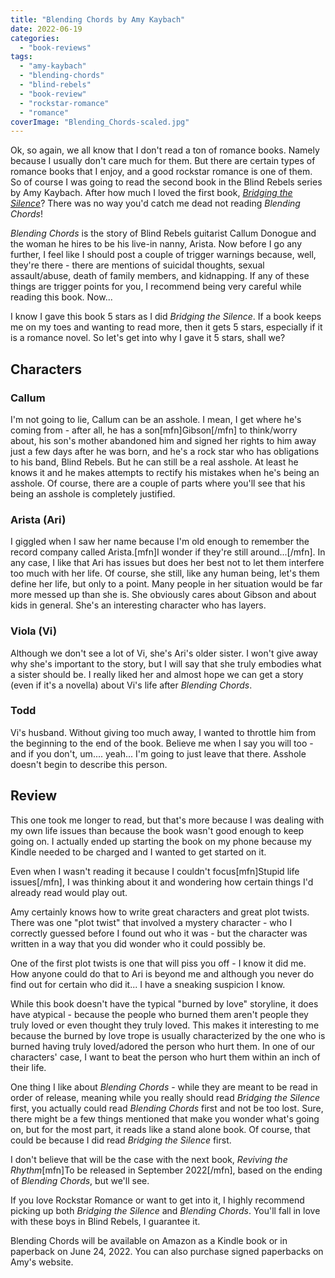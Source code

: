 ```yaml
---
title: "Blending Chords by Amy Kaybach"
date: 2022-06-19
categories: 
  - "book-reviews"
tags: 
  - "amy-kaybach"
  - "blending-chords"
  - "blind-rebels"
  - "book-review"
  - "rockstar-romance"
  - "romance"
coverImage: "Blending_Chords-scaled.jpg"
---
```


Ok, so again, we all know that I don't read a ton of romance books. Namely because I usually don't care much for them. But there are certain types of romance books that I enjoy, and a good rockstar romance is one of them. So of course I was going to read the second book in the Blind Rebels series by Amy Kaybach. After how much I loved the first book, _[Bridging the Silence](https://www.charlisbookbox.com/book-reviews/bridging-the-silence-by-amy-kaybach/)_? There was no way you'd catch me dead not reading _Blending Chords_!

_Blending Chords_ is the story of Blind Rebels guitarist Callum Donogue and the woman he hires to be his live-in nanny, Arista. Now before I go any further, I feel like I should post a couple of trigger warnings because, well, they're there - there are mentions of suicidal thoughts, sexual assault/abuse, death of family members, and kidnapping. If any of these things are trigger points for you, I recommend being very careful while reading this book. Now...

I know I gave this book 5 stars as I did _Bridging the Silence_. If a book keeps me on my toes and wanting to read more, then it gets 5 stars, especially if it is a romance novel. So let's get into why I gave it 5 stars, shall we?

## Characters

### Callum

I'm not going to lie, Callum can be an asshole. I mean, I get where he's coming from - after all, he has a son\[mfn\]Gibson\[/mfn\] to think/worry about, his son's mother abandoned him and signed her rights to him away just a few days after he was born, and he's a rock star who has obligations to his band, Blind Rebels. But he can still be a real asshole. At least he knows it and he makes attempts to rectify his mistakes when he's being an asshole. Of course, there are a couple of parts where you'll see that his being an asshole is completely justified.

### Arista (Ari)

I giggled when I saw her name because I'm old enough to remember the record company called Arista.\[mfn\]I wonder if they're still around...\[/mfn\]. In any case, I like that Ari has issues but does her best not to let them interfere too much with her life. Of course, she still, like any human being, let's them define her life, but only to a point. Many people in her situation would be far more messed up than she is. She obviously cares about Gibson and about kids in general. She's an interesting character who has layers.

### Viola (Vi)

Although we don't see a lot of Vi, she's Ari's older sister. I won't give away why she's important to the story, but I will say that she truly embodies what a sister should be. I really liked her and almost hope we can get a story (even if it's a novella) about Vi's life after _Blending Chords_.

### Todd

Vi's husband. Without giving too much away, I wanted to throttle him from the beginning to the end of the book. Believe me when I say you will too - and if you don't, um.... yeah... I'm going to just leave that there. Asshole doesn't begin to describe this person.

## Review

This one took me longer to read, but that's more because I was dealing with my own life issues than because the book wasn't good enough to keep going on. I actually ended up starting the book on my phone because my Kindle needed to be charged and I wanted to get started on it.

Even when I wasn't reading it because I couldn't focus\[mfn\]Stupid life issues\[/mfn\], I was thinking about it and wondering how certain things I'd already read would play out.

Amy certainly knows how to write great characters and great plot twists. There was one "plot twist" that involved a mystery character - who I correctly guessed before I found out who it was - but the character was written in a way that you did wonder who it could possibly be.

One of the first plot twists is one that will piss you off - I know it did me. How anyone could do that to Ari is beyond me and although you never do find out for certain who did it... I have a sneaking suspicion I know.

While this book doesn't have the typical "burned by love" storyline, it does have atypical - because the people who burned them aren't people they truly loved or even thought they truly loved. This makes it interesting to me because the burned by love trope is usually characterized by the one who is burned having truly loved/adored the person who hurt them. In one of our characters' case, I want to beat the person who hurt them within an inch of their life.

One thing I like about _Blending Chords_ - while they are meant to be read in order of release, meaning while you really should read _Bridging the Silence_ first, you actually could read _Blending Chords_ first and not be too lost. Sure, there might be a few things mentioned that make you wonder what's going on, but for the most part, it reads like a stand alone book. Of course, that could be because I did read _Bridging the Silence_ first.

I don't believe that will be the case with the next book, _Reviving the Rhythm_\[mfn\]To be released in September 2022\[/mfn\], based on the ending of _Blending Chords_, but we'll see.

If you love Rockstar Romance or want to get into it, I highly recommend picking up both _Bridging the Silence_ and _Blending Chords_. You'll fall in love with these boys in Blind Rebels, I guarantee it.

Blending Chords will be available on Amazon as a Kindle book or in paperback on June 24, 2022. You can also purchase signed paperbacks on Amy's website.
